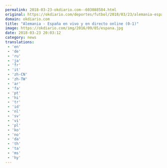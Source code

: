 ```yaml
---
permalink: 2018-03-23-okdiario.com--603088584.html
original: https://okdiario.com/deportes/futbol/2018/03/23/alemania-espana-vivo-directo-online-2013331
domain: okdiario.com
title: "Alemania - España en vivo y en directo online (0-1)"
image: https://okdiario.com/img/2016/09/05/espana.jpg
date: 2018-03-23 20:03:12
category: news
translations: 
 - 'en'
 - 'de'
 - 'ru'
 - 'ja'
 - 'fr'
 - 'it'
 - 'zh-CN'
 - 'zh-TW'
 - 'ar'
 - 'fa'
 - 'pt'
 - 'hi'
 - 'tr'
 - 'id'
 - 'nl'
 - 'sv'
 - 'vi'
 - 'pl'
 - 'ko'
 - 'no'
 - 'da'
 - 'th'
 - 'ta'
 - 'ms'
 - 'hy'
---
```


